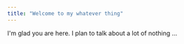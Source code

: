 ```yaml
---
title: "Welcome to my whatever thing"
---
```


I'm glad you are here. I plan to talk about a lot of nothing ...
